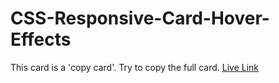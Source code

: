 # CSS-Responsive-Card-Hover-Effects
This card is a 'copy card'. Try to copy the full card.
[Live Link](https://mehedih23.github.io/CSS-Responsive-Card-Hover-Effects/)
